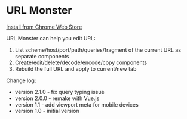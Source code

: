 # URL Monster

[Install from Chrome Web Store](https://chrome.google.com/webstore/detail/url-monster/beabfimakokhfnnkabnjdelbkgaobhjh?hl=zh-TW&authuser=0)

URL Monster can help you edit URL:
1. List scheme/host/port/path/queries/fragment of the current URL as separate components
2. Create/edit/delete/decode/encode/copy components
3. Rebuild the full URL and apply to current/new tab

Change log:

* version 2.1.0 - fix query typing issue
* version 2.0.0 - remake with Vue.js
* version 1.1 - add viewport meta for mobile devices
* version 1.0 - initial version
